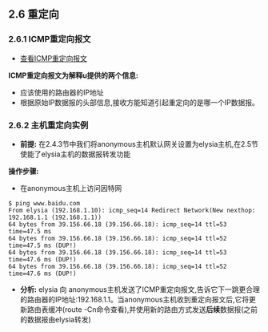 ## 2.6 重定向

### 2.6.1 ICMP重定向报文

* [查看ICMP重定向报文](../常见协议报文格式及解析.md#补icmp重定向报文)

**ICMP重定向报文为解释u提供的两个信息:**
* 应该使用的路由器的IP地址
* 根据原始IP数据报的头部信息,接收方能知道引起重定向的是哪一个IP数据报。

### 2.6.2 主机重定向实例

* **前提:** 在2.4.3节中我们将anonymous主机默认网关设置为elysia主机,在2.5节使能了elysia主机的数据报转发功能

**操作步骤:**

* 在anonymous主机上访问因特网
``````shell
$ ping www.baidu.com
From elysia (192.168.1.10): icmp_seq=14 Redirect Network(New nexthop: 192.168.1.1 (192.168.1.1))
64 bytes from 39.156.66.18 (39.156.66.18): icmp_seq=14 ttl=53 time=47.5 ms
64 bytes from 39.156.66.18 (39.156.66.18): icmp_seq=14 ttl=52 time=47.5 ms (DUP!)
64 bytes from 39.156.66.18 (39.156.66.18): icmp_seq=14 ttl=53 time=47.6 ms (DUP!)
64 bytes from 39.156.66.18 (39.156.66.18): icmp_seq=14 ttl=52 time=47.6 ms (DUP!)
``````
* **分析:**
elysia 向 anonymous主机发送了ICMP重定向报文,告诉它下一跳更合理的路由器的IP地址:192.168.1.1。当anonymous主机收到重定向报文后,它将更新路由表缓冲(route -Cn命令查看),并使用新的路由方式发送**后续**数据报(之前的数据报由elysia转发)
